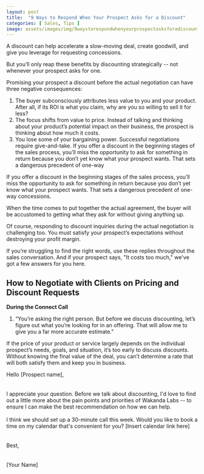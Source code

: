 ```yaml
---
layout: post
title:  "9 Ways to Respond When Your Prospect Asks for a Discount"
categories: [ Sales, Tips ]
image: assets/images/img/9waystorespondwhenyourprospectasksforadiscount.jpg
---
```

A discount can help accelerate a slow-moving deal, create goodwill, and give you leverage for requesting concessions.

But you’ll only reap these benefits by discounting strategically -- not whenever your prospect asks for one.

Promising your prospect a discount before the actual negotiation can have three negative consequences:

<ol>
<li>The buyer subconsciously attributes less value to you and your product. After all, if its ROI is what you claim, why are you so willing to sell it for less?</li>
<li>The focus shifts from value to price. Instead of talking and thinking about your product’s potential impact on their business, the prospect is thinking about how much it costs.</li>
<li>You lose some of your bargaining power. Successful negotiations require give-and-take.
If you offer a discount in the beginning stages of the sales process, you’ll miss the opportunity to ask for something in return because you don’t yet know what your prospect wants. That sets a dangerous precedent of one-way</li>
</ol>

If you offer a discount in the beginning stages of the sales process, you’ll miss the opportunity to ask for something in return because you don’t yet know what your prospect wants. That sets a dangerous precedent of one-way concessions.

When the time comes to put together the actual agreement, the buyer will be accustomed to getting what they ask for without giving anything up.

Of course, responding to discount inquiries during the actual negotiation is challenging too. You must satisfy your prospect’s expectations without destroying your profit margin.

If you’re struggling to find the right words, use these replies throughout the sales conversation. And if your prospect says, "It costs too much," we've got a few answers for you here.

<h2>How to Negotiate with Clients on Pricing and Discount Requests</h2>

<strong>During the Connect Call</strong>

1. “You’re asking the right person. But before we discuss discounting, let’s figure out what you’re looking for in an offering. That will allow me to give you a far more accurate estimate."

If the price of your product or service largely depends on the individual prospect’s needs, goals, and situation, it’s too early to discuss discounts. Without knowing the final value of the deal, you can’t determine a rate that will both satisfy them and keep you in business.

<div class="card">
<div class="card-body">
<p class="card-text">Hello [Prospect name],<br/><br/><br/>
I appreciate your question. Before we talk about discounting, I'd love to find out a little more about the pain points and priorities of Wakanda Labs -- to ensure I can make the best recommendation on how we can help.
<br/><br/>
I think we should set up a 30-minute call this week. Would you like to book a time on my calendar that's convenient for you? [Insert calendar link here]
<br/><br/><br/>
Best,
<br/><br/><br/>
[Your Name]</p>
</div>
</div>
